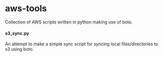 aws-tools
=========

Collection of AWS scripts written in python making use of boto.

#### s3_sync.py

An attempt to make a simple sync script for syncing local files/directories to s3 using boto.